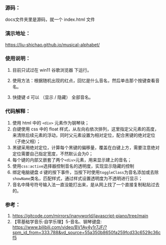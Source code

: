 ### 源码：
docs文件夹里是源码，就一个 index.html 文件

### 演示地址：

https://liu-shichao.github.io/musical-alphabet/

### 使用说明：

1. 目前只试过在 win11 谷歌浏览器 下运行。

2. 使用方法：根据随机出现的红点，回忆是什么音名，然后单击那个按键查看音名。

3. 快捷键 d 可以 （显示 / 隐藏） 全部音名。

### 代码解释：

1. 使用 html 中的 ``<div>`` 元素作为钢琴块；
2. 白键使用 css 中的 float 样式，从左向右依次排列，这里指定父元素的高度，来清除后续元素的浮动，同时父元素设置为相对定位，配合黑键的绝对定位（子绝父相）；
3. 黑键采用绝对定位，计算每个黑键的偏移量，覆盖在白键上方，需要注意绝对定位需要自己指定宽度，不然默认会为0；
4. 每个键的内部又嵌套了两个``<div>``元素，用来显示建上的音名；
5. 使用``css:active``选择器控制音名的透明度，实现显示隐藏的控制
6. 绑定电脑键盘 d 键的按下事件，当按下时使用``toggleClass``为音名添加或去除``showName``类名，匹配样式，通过样式设置透明度为不透明进行显示；
7. 音名中降号符号输入法一直没能打出来，是从网上找了一个直接复制粘贴过去的。

### 参考：
1. https://gitcode.com/mirrors/inanyworld/javascript-piano/tree/main
2. 【零基础学音乐·自学乐理】5-音名、钢琴键盘: https://www.bilibili.com/video/BV1Ay4y1r7JF/?spm_id_from=333.788&vd_source=55a350b8650fa259fcd33c6529c36cf5